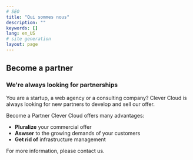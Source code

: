 ```yaml
---
# SEO
title: "Qui sommes nous"
description: ""
keywords: []
lang: en_US
# site generation
layout: page
---
```

## Become a partner 
### We're always looking for partnerships 

You are a startup, a web agency or a consulting company? Clever Cloud is always looking for new partners to develop and sell our offer.

Become a Partner Clever Cloud offers many advantages:
* **Pluralize** your commercial offer
* **Aswser** to the growing demands of your customers
* **Get rid of** infrastructure management

For more information, please contact us.
